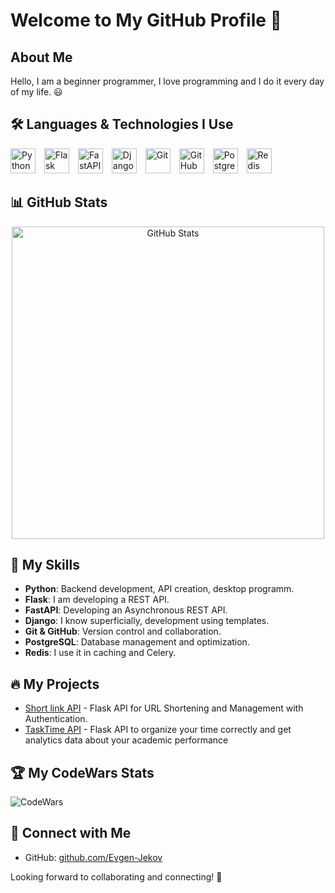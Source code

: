 # Welcome to My GitHub Profile 👋

## About Me

Hello, I am a beginner programmer, I love programming and I do it every day of my life. 😃

## 🛠️ Languages & Technologies I Use

<p align="left">
  <img src="https://cdn.jsdelivr.net/gh/devicons/devicon/icons/python/python-original.svg" title="Python" alt="Python" width="40" height="40" style="display: inline-block; margin-right: 10px;"/>
  <img src="https://cdn.jsdelivr.net/gh/devicons/devicon/icons/flask/flask-original.svg" title="Flask" alt="Flask" width="40" height="40" style="display: inline-block; margin-right: 10px;"/>
  <img src="https://cdn.jsdelivr.net/gh/devicons/devicon/icons/fastapi/fastapi-original.svg" title="FastAPI" alt="FastAPI" width="40" height="40" style="display: inline-block; margin-right: 10px;"/>
  <img src="https://cdn.jsdelivr.net/gh/devicons/devicon/icons/django/django-plain.svg" title="Django" alt="Django" width="40" height="40" style="display: inline-block; margin-right: 10px;"/>
  <img src="https://cdn.jsdelivr.net/gh/devicons/devicon/icons/git/git-original.svg" title="Git" alt="Git" width="40" height="40" style="display: inline-block; margin-right: 10px;"/>
  <img src="https://cdn.jsdelivr.net/gh/devicons/devicon/icons/github/github-original.svg" title="GitHub" alt="GitHub" width="40" height="40" style="display: inline-block; margin-right: 10px;"/>
  <img src="https://cdn.jsdelivr.net/gh/devicons/devicon/icons/postgresql/postgresql-original.svg" title="PostgreSQL" alt="PostgreSQL" width="40" height="40" style="display: inline-block; margin-right: 10px;"/>
  <img src="https://cdn.jsdelivr.net/gh/devicons/devicon/icons/redis/redis-original.svg" title="Redis" alt="Redis" width="40" height="40" style="display: inline-block; margin-right: 10px;"/>
</p>

## 📊 GitHub Stats

<p align="center">
  <img src="https://github-readme-stats.vercel.app/api?username=Evgen-Jekov&show_icons=true&theme=radical" alt="GitHub Stats" width="500"/>
</p>

## 🚀 My Skills

- **Python**: Backend development, API creation, desktop programm.
- **Flask**: I am developing a REST API.
- **FastAPI**: Developing an Asynchronous REST API.
- **Django**: I know superficially, development using templates.
- **Git & GitHub**: Version control and collaboration.
- **PostgreSQL**: Database management and optimization.
- **Redis**: I use it in caching and Celery.

## 🔥 My Projects

- [Short link API](https://github.com/Evgen-Jekov/link-shortening) - Flask API for URL Shortening and Management with Authentication.
- [TaskTime API](https://github.com/Evgen-Jekov/TaskTime) - Flask API to organize your time correctly and get analytics data about your academic performance

## 🏆 My CodeWars Stats

![CodeWars](https://www.codewars.com/users/jeeeek/badges/large)

## 🔗 Connect with Me

- GitHub: [github.com/Evgen-Jekov](https://github.com/Evgen-Jekov)

Looking forward to collaborating and connecting! 🚀